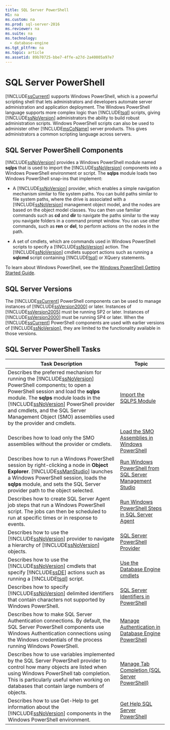 ```yaml
---
title: SQL Server PowerShell
H1: na
ms.custom: na
ms.prod: sql-server-2016
ms.reviewer: na
ms.suite: na
ms.technology: 
  - database-engine
ms.tgt_pltfrm: na
ms.topic: article
ms.assetid: 89b70725-bbe7-4ffe-a27d-2a40005a97e7
---
```

# SQL Server PowerShell
  [!INCLUDE[ssCurrent](../../Topics/TopicNameContainA/includes/ssCurrent_md.md)] supports Windows PowerShell, which is a powerful scripting shell that lets administrators and developers automate server administration and application deployment. The Windows PowerShell language supports more complex logic than [!INCLUDE[tsql](../../Topics/TopicNameContainA/includes/tsql_md.md)] scripts, giving [!INCLUDE[ssNoVersion](../../Topics/TopicNameContainA/includes/ssNoVersion_md.md)] administrators the ability to build robust administration scripts. Windows PowerShell scripts can also be used to administer other [!INCLUDE[msCoName](../../Topics/TopicNameContainA/includes/msCoName_md.md)] server products. This gives administrators a common scripting language across servers.  
  
## SQL Server PowerShell Components  
 [!INCLUDE[ssNoVersion](../../Topics/TopicNameContainA/includes/ssNoVersion_md.md)] provides a Windows PowerShell module named **sqlps** that is used to import the [!INCLUDE[ssNoVersion](../../Topics/TopicNameContainA/includes/ssNoVersion_md.md)] components into a Windows PowerShell environment or script. The **sqlps** module loads two Windows PowerShell snap-ins that implement:  
  
-   A [!INCLUDE[ssNoVersion](../../Topics/TopicNameContainA/includes/ssNoVersion_md.md)] provider, which enables a simple navigation mechanism similar to file system paths. You can build paths similar to file system paths, where the drive is associated with a [!INCLUDE[ssNoVersion](../../Topics/TopicNameContainA/includes/ssNoVersion_md.md)] management object model, and the nodes are based on the object model classes. You can then use familiar commands such as **cd** and **dir** to navigate the paths similar to the way you navigate folders in a command prompt window. You can use other commands, such as **ren** or **del**, to perform actions on the nodes in the path.  
  
-   A set of cmdlets, which are commands used in Windows PowerShell scripts to specify a [!INCLUDE[ssNoVersion](../../Topics/TopicNameContainA/includes/ssNoVersion_md.md)] action. The [!INCLUDE[ssNoVersion](../../Topics/TopicNameContainA/includes/ssNoVersion_md.md)] cmdlets support actions such as running a **sqlcmd** script containing [!INCLUDE[tsql](../../Topics/TopicNameContainA/includes/tsql_md.md)] or XQuery statements.  
  
 To learn about Windows PowerShell, see the [Windows PowerShell Getting Started Guide](http://go.microsoft.com/fwlink/?LinkId=217083).  
  
## SQL Server Versions  
 The [!INCLUDE[ssCurrent](../../Topics/TopicNameContainA/includes/ssCurrent_md.md)] PowerShell components can be used to manage instances of [!INCLUDE[ssVersion2000](../../Topics/TopicNameContainA/includes/ssVersion2000_md.md)] or later. Instances of [!INCLUDE[ssVersion2005](../../Topics/TopicNameContainA/includes/ssVersion2005_md.md)] must be running SP2 or later. Instances of [!INCLUDE[ssVersion2000](../../Topics/TopicNameContainA/includes/ssVersion2000_md.md)] must be running SP4 or later. When the [!INCLUDE[ssCurrent](../../Topics/TopicNameContainA/includes/ssCurrent_md.md)] PowerShell components are used with earlier versions of [!INCLUDE[ssNoVersion](../../Topics/TopicNameContainA/includes/ssNoVersion_md.md)], they are limited to the functionality available in those versions.  
  
## SQL Server PowerShell Tasks  
  
|Task Description|Topic|  
|----------------------|-----------|  
|Describes the preferred mechanism for running the [!INCLUDE[ssNoVersion](../../Topics/TopicNameContainA/includes/ssNoVersion_md.md)] PowerShell components; to open a PowerShell session and load the **sqlps** module. The **sqlps** module loads in the [!INCLUDE[ssNoVersion](../../Topics/TopicNameContainA/includes/ssNoVersion_md.md)] PowerShell provider and cmdlets, and the SQL Server Management Object (SMO) assemblies used by the provider and cmdlets.|[Import the SQLPS Module](../../Topics/TopicNameNotContainA/Import-the-SQLPS-Module.md)|  
|Describes how to load only the SMO assemblies without the provider or cmdlets.|[Load the SMO Assemblies in Windows PowerShell](../../Topics/TopicNameNotContainA/Load-the-SMO-Assemblies-in-Windows-PowerShell.md)|  
|Describes how to run a Windows PowerShell session by right-clicking a node in **Object Explorer**. [!INCLUDE[ssManStudio](../../Topics/TopicNameContainA/includes/ssManStudio_md.md)] launches a Windows PowerShell session, loads the **sqlps** module, and sets the SQL Server provider path to the object selected.|[Run Windows PowerShell from SQL Server Management Studio](../../Topics/TopicNameNotContainA/Run-Windows-PowerShell-from-SQL-Server-Management-Studio.md)|  
|Describes how to create SQL Server Agent job steps that run a Windows PowerShell script. The jobs can then be scheduled to run at specific times or in response to events.|[Run Windows PowerShell Steps in SQL Server Agent](../../Topics/TopicNameNotContainA/Run-Windows-PowerShell-Steps-in-SQL-Server-Agent.md)|  
|Describes how to use the [!INCLUDE[ssNoVersion](../../Topics/TopicNameContainA/includes/ssNoVersion_md.md)] provider to navigate a hierarchy of [!INCLUDE[ssNoVersion](../../Topics/TopicNameContainA/includes/ssNoVersion_md.md)] objects.|[SQL Server PowerShell Provider](../../Topics/TopicNameNotContainA/SQL-Server-PowerShell-Provider.md)|  
|Describes how to use the [!INCLUDE[ssNoVersion](../../Topics/TopicNameContainA/includes/ssNoVersion_md.md)] cmdlets that specify [!INCLUDE[ssDE](../../Topics/TopicNameContainA/includes/ssDE_md.md)] actions such as running a [!INCLUDE[tsql](../../Topics/TopicNameContainA/includes/tsql_md.md)] script.|[Use the Database Engine cmdlets](../../Topics/TopicNameNotContainA/Use-the-Database-Engine-cmdlets.md)|  
|Describes how to specify [!INCLUDE[ssNoVersion](../../Topics/TopicNameContainA/includes/ssNoVersion_md.md)] delimited identifiers that contain characters not supported by Windows PowerShell.|[SQL Server Identifiers in PowerShell](../../Topics/TopicNameNotContainA/SQL-Server-Identifiers-in-PowerShell.md)|  
|Describes how to make SQL Server Authentication connections. By default, the SQL Server PowerShell components use Windows Authentication connections using the Windows credentials of the process running Windows PowerShell.|[Manage Authentication in Database Engine PowerShell](../../Topics/TopicNameNotContainA/Manage-Authentication-in-Database-Engine-PowerShell.md)|  
|Describes how to use variables implemented by the SQL Server PowerShell provider to control how many objects are listed when using Windows PowerShell tab completion. This is particularly useful when working on databases that contain large numbers of objects.|[Manage Tab Completion &#40;SQL Server PowerShell&#41;](../../Topics/TopicNameNotContainA/Manage-Tab-Completion--SQL-Server-PowerShell-.md)|  
|Describes how to use Get-Help to get information about the [!INCLUDE[ssNoVersion](../../Topics/TopicNameContainA/includes/ssNoVersion_md.md)] components in the Windows PowerShell environment.|[Get Help SQL Server PowerShell](../../Topics/TopicNameNotContainA/Get-Help-SQL-Server-PowerShell.md)|  
  
  